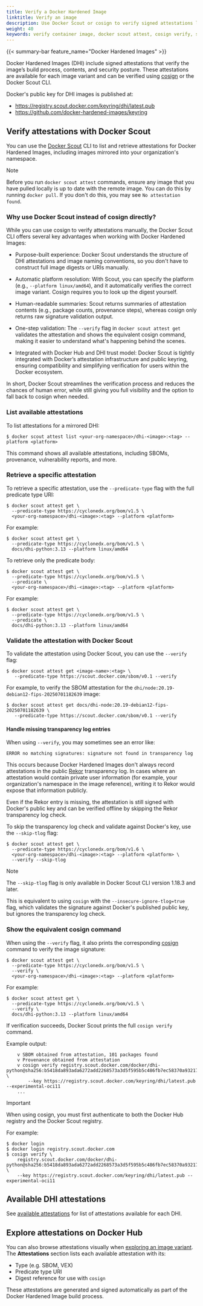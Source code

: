 ```yaml
---
title: Verify a Docker Hardened Image
linktitle: Verify an image
description: Use Docker Scout or cosign to verify signed attestations like SBOMs, provenance, and vulnerability data for Docker Hardened Images.
weight: 40
keywords: verify container image, docker scout attest, cosign verify, sbom validation, signed container attestations
---
```


{{< summary-bar feature_name="Docker Hardened Images" >}}

Docker Hardened Images (DHI) include signed attestations that verify the image’s
build process, contents, and security posture. These attestations are available
for each image variant and can be verified using
[cosign](https://docs.sigstore.dev/) or the Docker Scout CLI.

Docker's public key for DHI images is published at:

- https://registry.scout.docker.com/keyring/dhi/latest.pub
- https://github.com/docker-hardened-images/keyring

## Verify attestations with Docker Scout

You can use the [Docker Scout](/scout/) CLI to list and retrieve attestations for Docker
Hardened Images, including images mirrored into your organization's namespace.

> [!NOTE]
>
> Before you run `docker scout attest` commands, ensure any image that you have
> pulled locally is up to date with the remote image. You can do this by running
> `docker pull`. If you don't do this, you may see `No attestation found`.

### Why use Docker Scout instead of cosign directly?

While you can use cosign to verify attestations manually, the Docker Scout CLI
offers several key advantages when working with Docker Hardened Images:

- Purpose-built experience: Docker Scout understands the structure of DHI
  attestations and image naming conventions, so you don't have to construct full
  image digests or URIs manually.

- Automatic platform resolution: With Scout, you can specify the platform (e.g.,
  `--platform linux/amd64`), and it automatically verifies the correct image
  variant. Cosign requires you to look up the digest yourself.

- Human-readable summaries: Scout returns summaries of attestation contents
  (e.g., package counts, provenance steps), whereas cosign only returns raw
  signature validation output.

- One-step validation: The `--verify` flag in `docker scout attest get` validates
  the attestation and shows the equivalent cosign command, making it easier to
  understand what's happening behind the scenes.

- Integrated with Docker Hub and DHI trust model: Docker Scout is tightly
  integrated with Docker’s attestation infrastructure and public keyring,
  ensuring compatibility and simplifying verification for users within the
  Docker ecosystem.

In short, Docker Scout streamlines the verification process and reduces the chances of human error, while still giving you full visibility and the option to fall back to cosign when needed.

### List available attestations

To list attestations for a mirrored DHI:

```console
$ docker scout attest list <your-org-namespace>/dhi-<image>:<tag> --platform <platform>
```

This command shows all available attestations, including SBOMs, provenance, vulnerability reports, and more.

### Retrieve a specific attestation

To retrieve a specific attestation, use the `--predicate-type` flag with the full predicate type URI:

```console
$ docker scout attest get \
  --predicate-type https://cyclonedx.org/bom/v1.5 \
  <your-org-namespace>/dhi-<image>:<tag> --platform <platform>
```

For example:

```console
$ docker scout attest get \
  --predicate-type https://cyclonedx.org/bom/v1.5 \
  docs/dhi-python:3.13 --platform linux/amd64
```

To retrieve only the predicate body:

```console
$ docker scout attest get \
  --predicate-type https://cyclonedx.org/bom/v1.5 \
  --predicate \
  <your-org-namespace>/dhi-<image>:<tag> --platform <platform>
```

For example:

```console
$ docker scout attest get \
  --predicate-type https://cyclonedx.org/bom/v1.5 \
  --predicate \
  docs/dhi-python:3.13 --platform linux/amd64
```

### Validate the attestation with Docker Scout

To validate the attestation using Docker Scout, you can use the `--verify` flag:

```console
$ docker scout attest get <image-name>:<tag> \
   --predicate-type https://scout.docker.com/sbom/v0.1 --verify
```

For example, to verify the SBOM attestation for the `dhi/node:20.19-debian12-fips-20250701182639` image:

```console
$ docker scout attest get docs/dhi-node:20.19-debian12-fips-20250701182639 \
   --predicate-type https://scout.docker.com/sbom/v0.1 --verify
```

#### Handle missing transparency log entries

When using `--verify`, you may sometimes see an error like:

```text
ERROR no matching signatures: signature not found in transparency log
```

This occurs because Docker Hardened Images don't always record attestations in
the public [Rekor](https://docs.sigstore.dev/logging/overview/) transparency
log. In cases where an attestation would contain private user information (for
example, your organization's namespace in the image reference), writing it to
Rekor would expose that information publicly.

Even if the Rekor entry is missing, the attestation is still signed with
Docker's public key and can be verified offline by skipping the Rekor
transparency log check.

To skip the transparency log check and validate against Docker's key, use the
`--skip-tlog` flag:

```console
$ docker scout attest get \
  --predicate-type https://cyclonedx.org/bom/v1.6 \
  <your-org-namespace>/dhi-<image>:<tag> --platform <platform> \
  --verify --skip-tlog
```

> [!NOTE]
>
> The `--skip-tlog` flag is only available in Docker Scout CLI version 1.18.3 and
> later.

This is equivalent to using `cosign` with the `--insecure-ignore-tlog=true`
flag, which validates the signature against Docker's published public key, but
ignores the transparency log check.

### Show the equivalent cosign command

When using the `--verify` flag, it also prints the corresponding
[cosign](https://docs.sigstore.dev/) command to verify the image signature:

```console
$ docker scout attest get \
  --predicate-type https://cyclonedx.org/bom/v1.5 \
  --verify \
  <your-org-namespace>/dhi-<image>:<tag> --platform <platform>
```

For example:

```console
$ docker scout attest get \
  --predicate-type https://cyclonedx.org/bom/v1.5 \
  --verify \
  docs/dhi-python:3.13 --platform linux/amd64
```

If verification succeeds, Docker Scout prints the full `cosign verify` command.

Example output:

```console
    v SBOM obtained from attestation, 101 packages found
    v Provenance obtained from attestation
    v cosign verify registry.scout.docker.com/docker/dhi-python@sha256:b5418da893ada6272add2268573a3d5f595b5c486fb7ec58370a93217a9785ae \
        --key https://registry.scout.docker.com/keyring/dhi/latest.pub --experimental-oci11
    ...
```

> [!IMPORTANT]
>
> When using cosign, you must first authenticate to both the Docker Hub registry
> and the Docker Scout registry.
>
> For example:
>
> ```console
> $ docker login
> $ docker login registry.scout.docker.com
> $ cosign verify \
>     registry.scout.docker.com/docker/dhi-python@sha256:b5418da893ada6272add2268573a3d5f595b5c486fb7ec58370a93217a9785ae \
>     --key https://registry.scout.docker.com/keyring/dhi/latest.pub --experimental-oci11
> ```

## Available DHI attestations

See [available
attestations](../core-concepts/attestations.md#available-attestations) for list
of attestations available for each DHI.

## Explore attestations on Docker Hub

You can also browse attestations visually when [exploring an image
variant](./explore.md#view-image-variant-details). The **Attestations** section
lists each available attestation with its:

- Type (e.g. SBOM, VEX)
- Predicate type URI
- Digest reference for use with `cosign`

These attestations are generated and signed automatically as part of the Docker
Hardened Image build process.